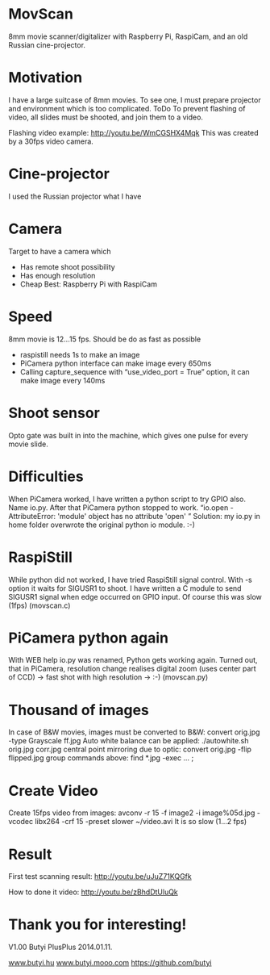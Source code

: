 MovScan
=======
8mm movie scanner/digitalizer with Raspberry Pi, RaspiCam, and an old Russian cine-projector.

Motivation
==========
I have a large suitcase of 8mm movies. To see one, I must prepare projector and environment which is too complicated.
ToDo
To prevent flashing of video, all slides must be shooted, and join them to a video.

Flashing video example:
http://youtu.be/WmCGSHX4Mqk
This was created by a 30fps video camera.

Cine-projector
=============
I used the Russian projector what I have

Camera
======
Target to have a camera which
- Has remote shoot possibility
- Has enough resolution
- Cheap 
Best: Raspberry Pi with RaspiCam

Speed
=====
8mm movie is 12...15 fps.
Should be do as fast as possible
- raspistill needs 1s to make an image
- PiCamera python interface can make image every 650ms
- Calling capture_sequence with “use_video_port = True﻿” option, it can make image every 140ms

Shoot sensor
============
Opto gate was built in into the machine, which gives one pulse for every movie slide.

Difficulties
============
When PiCamera worked, I have written a python script to try GPIO also. Name io.py. After that PiCamera python stopped to work. “io.open - AttributeError: 'module' object has no attribute 'open' ”
Solution: my io.py in home folder overwrote the original python io module.
:-)

RaspiStill
==========
While python did not worked, I have tried RaspiStill signal control. With -s option it waits  for SIGUSR1 to shoot.
I have written a C module to send SIGUSR1 signal when edge occurred on GPIO input.
Of course this was slow (1fps)
(movscan.c)

PiCamera python again
=====================
With WEB help io.py was renamed, Python gets working again.
Turned out, that in PiCamera, resolution change realises digital zoom (uses center part of CCD) → fast shot with high resolution → :-)
(movscan.py)

Thousand of images 
==================
In case of B&W movies, images must be converted to B&W:
convert orig.jpg -type Grayscale ff.jpg
Auto white balance can be applied:
./autowhite.sh orig.jpg corr.jpg
central point mirroring due to optic:
convert orig.jpg -flip flipped.jpg
group commands above: find *.jpg -exec … \;

Create Video
============
Create 15fps video from images:
avconv -r 15 -f image2 -i image%05d.jpg -vcodec libx264 -crf 15 -preset slower ~/video.avi
It is so slow (1...2 fps)

Result
======
First test scanning result:
http://youtu.be/uJuZ71KQGfk

How to done it video:
http://youtu.be/zBhdDtUluQk

Thank you for interesting!
=========================
V1.00
Butyi PlusPlus
2014.01.11.

www.butyi.hu
www.butyi.mooo.com
https://github.com/butyi

